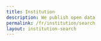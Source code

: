 ```yaml
---
title: Institution
description: We publish open data
permalink: /fr/institution/search
layout: institution-search
---
```


